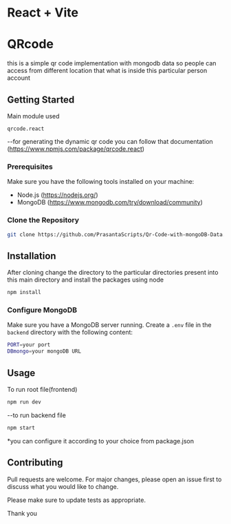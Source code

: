 # React + Vite

# QRcode

this is a simple qr code implementation with mongodb data so people can access from different location that what is inside this particular person account

## Getting Started

Main module used

```
qrcode.react
```

--for generating the dynamic qr code you can follow that documentation (https://www.npmjs.com/package/qrcode.react)

### Prerequisites

Make sure you have the following tools installed on your machine:

- Node.js (https://nodejs.org/)
- MongoDB (https://www.mongodb.com/try/download/community)

### Clone the Repository

```bash
git clone https://github.com/PrasantaScripts/Qr-Code-with-mongoDB-Data.git
```

## Installation

After cloning change the directory to the particular directories present into this main directory and install the packages using node

```bash
npm install

```

### Configure MongoDB

Make sure you have a MongoDB server running. Create a `.env` file in the `backend` directory with the following content:

```bash
PORT=your port
DBmongo=your mongoDB URL
```

## Usage

To run root file(frontend)

```bash
npm run dev
```

--to run backend file

```bash
npm start
```

\*you can configure it according to your choice from package.json

## Contributing

Pull requests are welcome. For major changes, please open an issue first
to discuss what you would like to change.

Please make sure to update tests as appropriate.

Thank you
